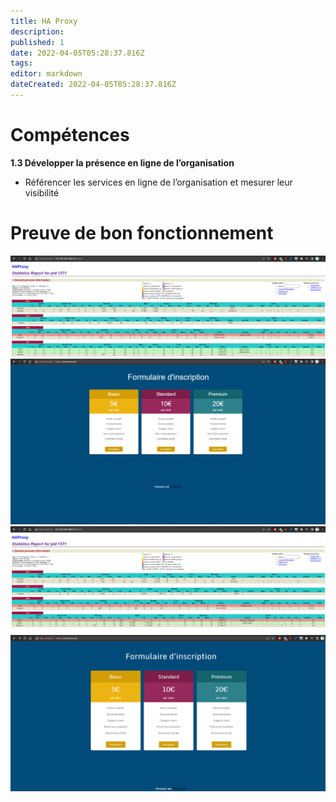 ```yaml
---
title: HA Proxy
description: 
published: 1
date: 2022-04-05T05:28:37.816Z
tags: 
editor: markdown
dateCreated: 2022-04-05T05:28:37.816Z
---
```


# Compétences
**1.3 Développer la présence en ligne de l’organisation**
- Référencer les services en ligne de l’organisation et mesurer leur visibilité

# Preuve de bon fonctionnement
![stats.png](/images/haproxy/stats.png)
![ecommerfr.png](/images/haproxy/ecommerfr.png)
![stats2.png](/images/haproxy/stats2.png)
![ecommerfr2.png](/images/haproxy/ecommerfr2.png)